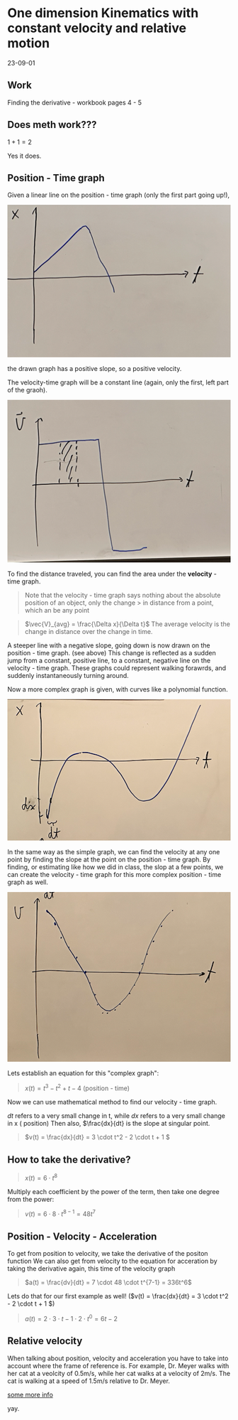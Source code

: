 One dimension Kinematics with constant velocity and relative motion
=================
23-09-01

Work
-----
Finding the derivative - workbook pages 4 - 5

Does meth work???
----------
$1 + 1 = 2$

Yes it does.

Position - Time graph
----------
Given a linear line on the position - time graph (only the first part going up!),

![Simple velocity-time](/D%20APMECH/23-09-01/simpleposition.png)

the drawn graph has a positive slope, so a positive velocity.

The velocity-time graph will be a constant line (again, only the first, left part of the graoh). 

![Simple velocity-time](/D%20APMECH/23-09-01/simplevelocity.png)

To find the distance traveled, you can find the area under the **velocity** - time graph.

> Note that the velocity - time graph says nothing about the absolute position of an object, only the change > in distance from a point, which an be any point

>$\vec{V}_{avg} = \frac{\Delta x}{\Delta t}$
>The average velocity is the change in distance over the change in time.

A steeper line with a negative slope, going down is now drawn on the position - time graph. (see above)
This change is reflected as a sudden jump from a constant, positive line, to a constant, negative line on the velocity - time graph. These graphs could represent walking forawrds, and suddenly instantaneously turning around.

Now a more complex graph is given, with curves like a polynomial function.

![Complex position-time](/D%20APMECH/23-09-01/complexposition.png)

In the same way as the simple graph, we can find the velocity at any one point by finding the slope at the point on the position - time graph.
By finding, or estimating like how we did in class, the slop at a few points, we can create the velocity - time graph for this more complex position - time graph as well.

![Complex velocity-time](/D%20APMECH/23-09-01/complexvelocity.png)

Lets establish an equation for this "complex graph":

>$x(t) = t^3 - t^2 + t - 4$ (position - time)

Now we can use mathematical method to find our velocity - time graph.

$dt$ refers to a very small change in t, while $dx$ refers to a very small change in x ( position)
Then also, $\frac{dx}{dt} is the slope at singular point.

>$v(t) = \frac{dx}{dt} = 3 \cdot t^2 - 2 \cdot t + 1 $



How to take the derivative?
-------

>$x(t) = 6 \cdot t^8$

Multiply each coefficient by the power of the term, then take one degree from the power:

>$v(t) = 6 \cdot 8 \cdot t^{8-1} = 48t^7$

Position - Velocity - Acceleration
------
To get from position to velocity, we take the derivative of the positon function
We can also get from velocity to the equation for acceration by taking the derivative again, this time of the velocity graph

>$a(t) = \frac{dv}{dt} = 7 \cdot 48 \cdot t^{7-1} = 336t^6$

Lets do that for our first example as well! ($v(t) = \frac{dx}{dt} = 3 \cdot t^2 - 2 \cdot t + 1 $)

>$a(t) = 2 \cdot 3 \cdot t - 1 \cdot 2 \cdot t^0 = 6t - 2$

Relative velocity
------
When talking about position, velocity and acceleration you have to take into account where the frame of reference is.
For example, Dr. Meyer walks with her cat at a veolcity of 0.5m/s, while her cat walks at a velocity of 2m/s.
The cat is walking at a speed of 1.5m/s relative to Dr. Meyer.

[some more info](http://hyperphysics.phy-astr.gsu.edu/hbase/relmot.html#c1)


yay.


